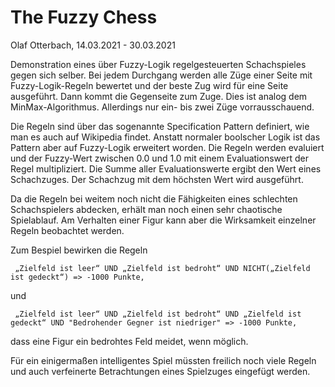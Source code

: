 ﻿# The Fuzzy Chess

Olaf Otterbach, 14.03.2021 - 30.03.2021

Demonstration eines über Fuzzy-Logik regelgesteuerten Schachspieles gegen sich selber.
Bei jedem Durchgang werden alle Züge einer Seite mit Fuzzy-Logik-Regeln bewertet und
der beste Zug wird für eine Seite ausgeführt. Dann kommt die Gegenseite zum Zuge.
Dies ist analog dem MinMax-Algorithmus. Allerdings nur ein- bis zwei Züge vorrausschauend.

Die Regeln sind über das sogenannte Specification Pattern definiert, wie man es auch auf Wikipedia findet. 
Anstatt normaler boolscher Logik ist das Pattern aber auf Fuzzy-Logik erweitert worden.
Die Regeln werden evaluiert und der Fuzzy-Wert zwischen 0.0 und 1.0 mit einem Evaluationswert der Regel multipliziert. 
Die Summe aller Evaluationswerte ergibt den Wert eines Schachzuges. Der Schachzug mit dem höchsten Wert wird ausgeführt.

Da die Regeln bei weitem noch nicht die Fähigkeiten eines schlechten Schachspielers abdecken, 
erhält man noch einen sehr chaotische Spielablauf.
Am Verhalten einer Figur kann aber die Wirksamkeit einzelner Regeln beobachtet werden.

Zum Bespiel bewirken die Regeln

     „Zielfeld ist leer“ UND „Zielfeld ist bedroht“ UND NICHT(„Zielfeld ist gedeckt“) => -1000 Punkte,

und

     „Zielfeld ist leer“ UND „Zielfeld ist bedroht“ UND „Zielfeld ist gedeckt“ UND "Bedrohender Gegner ist niedriger" => -1000 Punkte,

dass eine Figur ein bedrohtes Feld meidet, wenn möglich.

Für ein einigermaßen intelligentes Spiel müssten freilich noch viele Regeln und auch verfeinerte Betrachtungen 
eines Spielzuges eingefügt werden.


 
